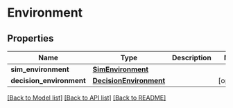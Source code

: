 # Environment

## Properties
Name | Type | Description | Notes
------------ | ------------- | ------------- | -------------
**sim_environment** | [**SimEnvironment**](SimEnvironment.md) |  | 
**decision_environment** | [**DecisionEnvironment**](DecisionEnvironment.md) |  | [optional] 

[[Back to Model list]](../README.md#documentation-for-models) [[Back to API list]](../README.md#documentation-for-api-endpoints) [[Back to README]](../README.md)


